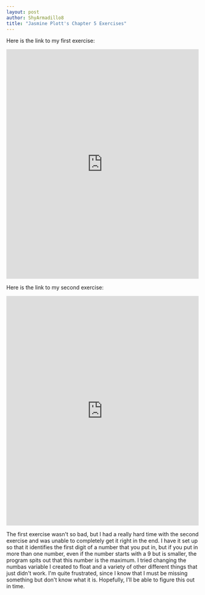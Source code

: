```yaml
---
layout: post
author: ShyArmadillo8
title: "Jasmine Plott's Chapter 5 Exercises"
---
```


Here is the link to my first exercise:

<iframe src="https://trinket.io/embed/python/8a5383a746" width="100%" height="600" frameborder="0" marginwidth="0" marginheight="0" allowfullscreen></iframe>

Here is the link to my second exercise:

<iframe src="https://trinket.io/embed/python/4d24fbae0f" width="100%" height="600" frameborder="0" marginwidth="0" marginheight="0" allowfullscreen></iframe>

The first exercise wasn't so bad, but I had a really hard time with the second exercise and was unable to completely get it right in the end.  I have
it set up so that it identifies the first digit of a number that you put in, but if you put in more than one number, even if the number 
starts with a 9 but is smaller, the program spits out that this number is the maximum.  I tried changing the numbas variable I created to
float and a variety of other different things that just didn't work.  I'm quite frustrated, since I know that I must be missing something 
but don't know what it is. Hopefully, I'll be able to figure this out in time. 
